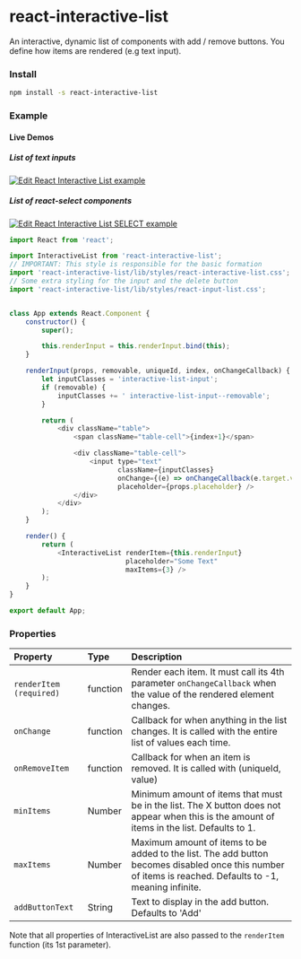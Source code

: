 # react-interactive-list
An interactive, dynamic list of components with add / remove buttons.
You define how items are rendered (e.g text input).

### Install
```bash
npm install -s react-interactive-list
```

### Example
#### Live Demos
##### List of text inputs
[![Edit React Interactive List example](https://codesandbox.io/static/img/play-codesandbox.svg)](https://codesandbox.io/s/xo690voonw)

##### List of react-select components
[![Edit React Interactive List SELECT example](https://codesandbox.io/static/img/play-codesandbox.svg)](https://codesandbox.io/s/r47xkvp9zn)


```javascript
import React from 'react';

import InteractiveList from 'react-interactive-list';
// IMPORTANT: This style is responsible for the basic formation
import 'react-interactive-list/lib/styles/react-interactive-list.css';
// Some extra styling for the input and the delete button
import 'react-interactive-list/lib/styles/react-input-list.css';


class App extends React.Component {
    constructor() {
        super();

        this.renderInput = this.renderInput.bind(this);
    }

    renderInput(props, removable, uniqueId, index, onChangeCallback) {
        let inputClasses = 'interactive-list-input';
        if (removable) {
            inputClasses += ' interactive-list-input--removable';
        }

        return (
            <div className="table">
                <span className="table-cell">{index+1}</span>

                <div className="table-cell">
                    <input type="text"
                           className={inputClasses}
                           onChange={(e) => onChangeCallback(e.target.value)}
                           placeholder={props.placeholder} />
                </div>
            </div>
        );
    }

    render() {
        return (
            <InteractiveList renderItem={this.renderInput}
                             placeholder="Some Text"
                             maxItems={3} />
        );
    }
}

export default App;
```

### Properties
| Property | Type | Description
:---|:---|:---
| `renderItem (required)` | function | Render each item. It must call its 4th parameter `onChangeCallback` when the value of the rendered element changes.
| `onChange` | function | Callback for when anything in the list changes. It is called with the entire list of values each time.
| `onRemoveItem` | function | Callback for when an item is removed. It is called with (uniqueId, value) |
| `minItems` | Number | Minimum amount of items that must be in the list. The X button does not appear when this is the amount of items in the list. Defaults to 1. |
| `maxItems` | Number | Maximum amount of items to be added to the list. The add button becomes disabled once this number of items is reached. Defaults to -1, meaning infinite. |
| `addButtonText` | String | Text to display in the add button. Defaults to 'Add' |


Note that all properties of InteractiveList are also passed to the `renderItem` function (its 1st parameter).
